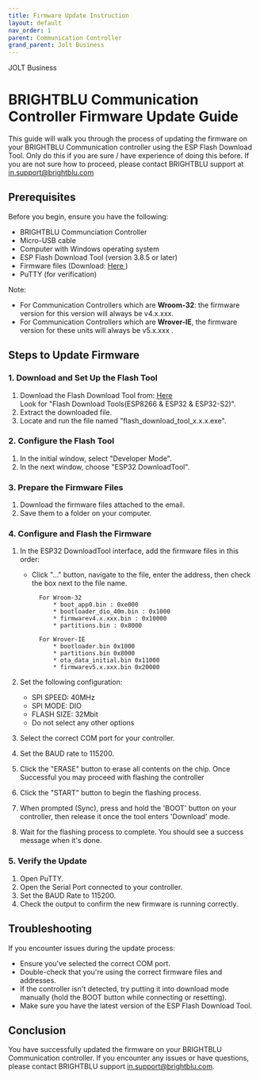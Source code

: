 ```yaml
---
title: Firmware Update Instruction
layout: default
nav_order: 1
parent: Communication Controller
grand_parent: Jolt Business
---
```


JOLT Business

# BRIGHTBLU Communication Controller Firmware Update Guide

This guide will walk you through the process of updating the firmware on your BRIGHTBLU Communication controller using the ESP Flash Download Tool.
Only do this if you are sure / have experience of doing this before. If you are not sure how to proceed, please contact BRIGHTBLU support at in.support@brightblu.com

## Prerequisites

Before you begin, ensure you have the following:

- BRIGHTBLU Communciation Controller
- Micro-USB cable
- Computer with Windows operating system
- ESP Flash Download Tool (version 3.8.5 or later)
- Firmware files (Download:  <a href="JoltBusinessCommunicationController.html"> Here </a>)
- PuTTY (for verification)

Note:
* For Communication Controllers which are <b>Wroom-32</b>: the firmware version for this version will always be v4.x.xxx.
* For Communication Controllers which are <b>Wrover-IE</b>, the firmware version for these units will always be v5.x.xxx .



## Steps to Update Firmware

### 1. Download and Set Up the Flash Tool

1. Download the Flash Download Tool from:
   <a href="https://www.espressif.com/en/support/download/other-tools"> Here </a>
   <br>
   Look for "Flash Download Tools(ESP8266 & ESP32 & ESP32-S2)".
2. Extract the downloaded file.
3. Locate and run the file named "flash_download_tool_x.x.x.exe".

### 2. Configure the Flash Tool

1. In the initial window, select "Developer Mode".
2. In the next window, choose "ESP32 DownloadTool".

### 3. Prepare the Firmware Files

1. Download the firmware files attached to the email.
2. Save them to a folder on your computer.

### 4. Configure and Flash the Firmware

1. In the ESP32 DownloadTool interface, add the firmware files in this order:

    - Click "..." button, navigate to the file, enter the address, then check the box next to the file name.

            For Wroom-32
                * boot_app0.bin : 0xe000
                * bootloader_dio_40m.bin : 0x1000
                * firmwarev4.x.xxx.bin : 0x10000
                * partitions.bin : 0x8000

            For Wrover-IE
                * bootloader.bin 0x1000
                * partitions.bin 0x8000
                * ota_data_initial.bin 0x11000
                * firmwarev5.x.xxx.bin 0x20000

2. Set the following configuration:
   - SPI SPEED: 40MHz
   - SPI MODE: DIO
   - FLASH SIZE: 32Mbit
   - Do not select any other options

3. Select the correct COM port for your controller.
4. Set the BAUD rate to 115200.
5. Click the "ERASE" button to erase all contents on the chip. Once Successful you may proceed with flashing the controller
6. Click the "START" button to begin the flashing process.
7. When prompted (Sync), press and hold the 'BOOT' button on your controller, then release it once the tool enters 'Download' mode.
8. Wait for the flashing process to complete. You should see a success message when it's done.

### 5. Verify the Update

1. Open PuTTY.
2. Open the Serial Port connected to your controller.
3. Set the BAUD Rate to 115200.
4. Check the output to confirm the new firmware is running correctly.

## Troubleshooting

If you encounter issues during the update process:

- Ensure you've selected the correct COM port.
- Double-check that you're using the correct firmware files and addresses.
- If the controller isn't detected, try putting it into download mode manually (hold the BOOT button while connecting or resetting).
- Make sure you have the latest version of the ESP Flash Download Tool.

## Conclusion

You have successfully updated the firmware on your BRIGHTBLU Communication controller. If you encounter any issues or have questions, please contact BRIGHTBLU support in.support@brightblu.com.
